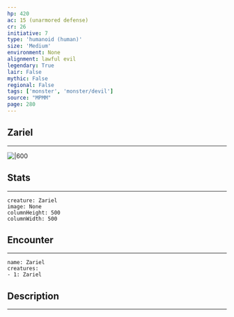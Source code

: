 ```yaml
---
hp: 420
ac: 15 (unarmored defense)
cr: 26
initiative: 7
type: 'humanoid (human)'    
size: 'Medium'
environment: None
alignment: lawful evil
legendary: True
lair: False
mythic: False
regional: False
tags: ['monster', 'monster/devil']
source: "MPMM"
page: 280
---
```


## Zariel
---

![|600](D:/Program%20Files/5e.tools/img/bestiary/MPMM/Zariel.webp)

## Stats
---

```statblock
creature: Zariel
image: None
columnHeight: 500
columnWidth: 500
```

## Encounter
---

```encounter-table
name: Zariel
creatures:
- 1: Zariel
```

## Description
---




